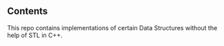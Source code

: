 ## Contents
  This repo contains implementations of certain Data Structures without the help of STL in C++.
